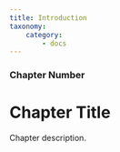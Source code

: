 ```yaml
---
title: Introduction
taxonomy:
    category:
        - docs
---
```


### Chapter Number

# Chapter Title

Chapter description.